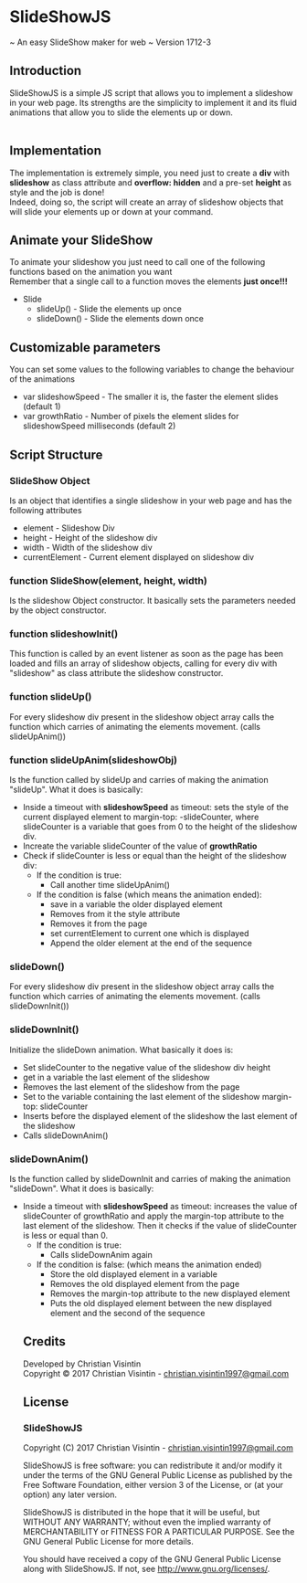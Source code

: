 # SlideShowJS

~ An easy SlideShow maker for web ~ Version 1712-3

## Introduction

SlideShowJS is a simple JS script that allows you to implement a slideshow in your web page. Its strengths are the simplicity to implement it and its fluid animations that allow you to slide the elements up or down.<br/><br/>

## Implementation

The implementation is extremely simple, you need just to create a <b>div</b> with <b>slideshow</b> as class attribute and <b>overflow: hidden</b> and a pre-set <b>height</b> as style and the job is done! <br/> Indeed, doing so, the script will create an array of slideshow objects that will slide your elements up or down at your command.<br/>

## Animate your SlideShow

To animate your slideshow you just need to call one of the following functions based on the animation you want<br/>
Remember that a single call to a function moves the elements <b>just once!!!</b><br/>

<ul>
   <li>Slide
    <ul>
      <li>slideUp() - Slide the elements up once</li>
      <li>slideDown() - Slide the elements down once</li>
      </ul>
  </li>
</ul>
 
 ## Customizable parameters
 
 You can set some values to the following variables to change the behaviour of the animations<br/>
 
 <ul>
  <li>var slideshowSpeed - The smaller it is, the faster the element slides (default 1)</li>
  <li>var growthRatio - Number of pixels the element slides for slideshowSpeed milliseconds (default 2)</li>
 </ul>
 
 ## Script Structure
 
 ### SlideShow Object
 
 Is an object that identifies a single slideshow in your web page and has the following attributes
 
 <ul>
  <li>element         - Slideshow Div</li>
  <li>height          - Height of the slideshow div</li>
  <li>width           - Width of the slideshow div</li>
  <li>currentElement  - Current element displayed on slideshow div</li>
 </ul>
  
 ### function SlideShow(element, height, width)
 
 Is the slideshow Object constructor. It basically sets the parameters needed by the object constructor.
 
 ### function slideshowInit()
 
 This function is called by an event listener as soon as the page has been loaded and fills an array of slideshow objects, calling for every div with "slideshow" as class attribute the slideshow constructor.
 
 ### function slideUp()
 
 For every slideshow div present in the slideshow object array calls the function which carries of animating the elements movement. (calls slideUpAnim())
 
 ### function slideUpAnim(slideshowObj)
 
 Is the function called by slideUp and carries of making the animation "slideUp". What it does is basically:
 <ul>
  <li>Inside a timeout with <b>slideshowSpeed</b> as timeout: sets the style of the current displayed element to margin-top: -slideCounter, where slideCounter is a variable that goes from 0 to the height of the slideshow div.</li>
  <li>Increate the variable slideCounter of the value of <b>growthRatio</b></li>
  <li>Check if slideCounter is less or equal than the height of the slideshow div:
    <ul>
      <li>If the condition is true:
        <ul>
          <li>Call another time slideUpAnim()</li>
        </ul>
       </li>
      <li>If the condition is false (which means the animation ended):
        <ul>
          <li>save in a variable the older displayed element</li>
          <li>Removes from it the style attribute</li>
          <li>Removes it from the page</li>
          <li>set currentElement to current one which is displayed</li>
          <li>Append the older element at the end of the sequence</li>
        </ul>
      </li>
    </ul>
  </li>
 </ul>
 
 ### slideDown()
 
  For every slideshow div present in the slideshow object array calls the function which carries of animating the elements movement. (calls slideDownInit())
  
### slideDownInit()

Initialize the slideDown animation. What basically it does is:
<ul>
  <li>Set slideCounter to the negative value of the slideshow div height</li>
  <li>get in a variable the last element of the slideshow</li>
  <li>Removes the last element of the slideshow from the page</li>
  <li>Set to the variable containing the last element of the slideshow margin-top: slideCounter</li>
  <li>Inserts before the displayed element of the slideshow the last element of the slideshow</li>
  <li>Calls slideDownAnim()</li>
 </ul>
  
### slideDownAnim()

 Is the function called by slideDownInit and carries of making the animation "slideDown". What it does is basically:
 <ul>
  <li>Inside a timeout with <b>slideshowSpeed</b> as timeout: increases the value of slideCounter of growthRatio and apply the margin-top attribute to the last element of the slideshow. Then it checks if the value of slideCounter is less or equal than 0.
    <ul>
      <li>If the condition is true:
        <ul>
          <li>Calls slideDownAnim again</li>
        </ul>
      </li>
      <li>If the condition is false: (which means the animation ended)
        <ul>
          <li>Store the old displayed element in a variable</li>
          <li>Removes the old displayed element from the page</li>
          <li>Removes the margin-top attribute to the new displayed element</li>
          <li>Puts the old displayed element between the new displayed element and the second of the sequence</li>
        </ul>
      </li>
 </ul>
          
 
 ## Credits
 
 Developed by Christian Visintin <br/>
 Copyright © 2017 Christian Visintin - christian.visintin1997@gmail.com<br/>
 
 ## License
 
###  SlideShowJS
 	 
   Copyright (C) 2017 Christian Visintin - christian.visintin1997@gmail.com

   SlideShowJS is free software: you can redistribute it and/or modify
   it under the terms of the GNU General Public License as published by
   the Free Software Foundation, either version 3 of the License, or
   (at your option) any later version.

   SlideShowJS is distributed in the hope that it will be useful,
   but WITHOUT ANY WARRANTY; without even the implied warranty of
   MERCHANTABILITY or FITNESS FOR A PARTICULAR PURPOSE.  See the
   GNU General Public License for more details.

   You should have received a copy of the GNU General Public License
   along with SlideShowJS.  If not, see <http://www.gnu.org/licenses/>.
